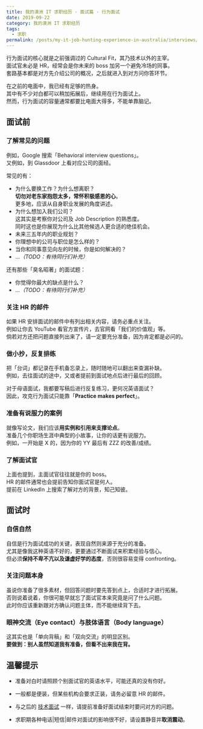 ```yaml
---
title: 我的澳洲 IT 求职经历 · 面试篇 · 行为面试
date: 2019-09-22
category: 我的澳洲 IT 求职经历
tags:
  - 求职
permalink: /posts/my-it-job-hunting-experience-in-australia/interviews/behavioral-interview
---
```


行为面试的核心就是之前强调过的 Cultural Fit，其乃技术以外的主宰。  
面试官未必是 HR，经常会是你未来的 boss 加另一个避免冷场的同事。  
套路基本都是对方先介绍公司的概况，之后就进入到对方问你答环节。

在之前的电面中，我已经有足够的热身。  
其中有不少对白都可以稍加拓展后，继续用在行为面试上。  
然而，行为面试的容量通常都要比电面大得多，不能单靠脑记。

## 面试前

### 了解常见的问题

例如，Google 搜索「Behavioral interview questions」。  
又例如，到 Glassdoor 上看对应公司的面经。

常见的有：

* 为什么要换工作？为什么想离职？  
  **切勿对老东家抱怨太多，常怀积极感恩的心**。  
  更多地，应该从自身职业发展的角度讲述。
* 为什么想加入我们公司？  
  这其实是考察你对公司及 Job Description 的熟悉度。  
  同时这也是你展现为什么比其他候选人更合适的绝佳机会。
* 未来三五年内的职业规划？
* 你理想中的公司与职位是怎么样的？
* 当你和同事意见向左的时候，你是如何解决的？
* ...*（TODO：有待同行们补充）*

还有那些「臭名昭著」的面试题：

* 你觉得你最大的缺点是什么？
* ...*（TODO：有待同行们补充）*

### 关注 HR 的邮件

如果 HR 安排面试的邮件中有列出相关内容，请务必重点关注。  
例如让你去 YouTube 看官方宣传片，去官网看「我们的价值观」等。  
倘若对方还把问题直接列出来了，请一定要充分准备，因为肯定都是必问的。

### 做小抄，反复排练

把「台词」都记录在手机备忘录上，随时随地可以翻出来查漏补缺。  
例如，去往面试的途中，又或者提前到面试地点后进行最后的回顾。

对于母语面试，我都要写稿后进行反复练习，更何况英语面试？  
因此，攻克行为面试只能靠「**Practice makes perfect**」。

### 准备有说服力的案例

就像写论文，我们应该**用实例和引用来支撑论点**。  
准备几个你职场生涯中典型的小故事，让你的话更有说服力。  
例如，一开始是 X 的，因为你的 YY 最后有 ZZZ 的改善/成绩。

### 了解面试官

上面也提到，主面试官往往就是你的 boss。  
HR 的邮件通常也会提前告知你面试官是何人。  
提前在 LinkedIn 上搜索了解对方的背景，知己知彼。

## 面试时

### 自信自然

自信是行为面试成功的关键，表现自然则来源于充分的准备。  
尤其是像我这种英语不好的，更要通过不断面试来积累经验与信心。  
但必须**保持不卑不亢以及谦虚好学的态度**，否则很容易变得 confronting。

### 关注问题本身

虽说你准备了很多素材，但回答问题时要先答到点上，合适时才进行拓展。  
否则说着说着，你很可能早就忘了面试官本来究竟是问了什么问题。  
此时你应该重新跟对方确认问题主体，而不能继续背下去。

### 眼神交流（Eye contact）与肢体语言（Body language）

这其实也是「单向背稿」和「双向交流」的明显区别。  
**要做到：别人虽然知道我有准备，但看不出来我在背。**

## 温馨提示

* 准备对白时请照顾个别面试官的英语水平，可能还真的没有你好。

* 一般都是便装，但某些机构会要求正装，请务必留意 HR 的邮件。

* 与之后的 [技术面试](./3_2-technical-interview.md) 一样，请提前准备好面试结束时要问对方的问题。

* 求职期各种电话|短信|邮件对面试的影响很不好，请设置静音并**取消震动**。

